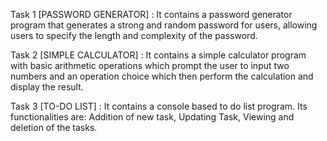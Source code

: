 Task 1 [PASSWORD GENERATOR] : It contains a password generator program that generates a strong and random password for users, allowing users to specify the length and complexity of the password.

Task 2 [SIMPLE CALCULATOR] : It contains a simple calculator program with basic arithmetic operations which prompt the user to input two numbers and an operation choice which then perform the calculation and display the result.

Task 3 [TO-DO LIST] : It contains a console based to do list program. Its functionalities are: Addition of new task, Updating Task, Viewing and deletion of the tasks.
